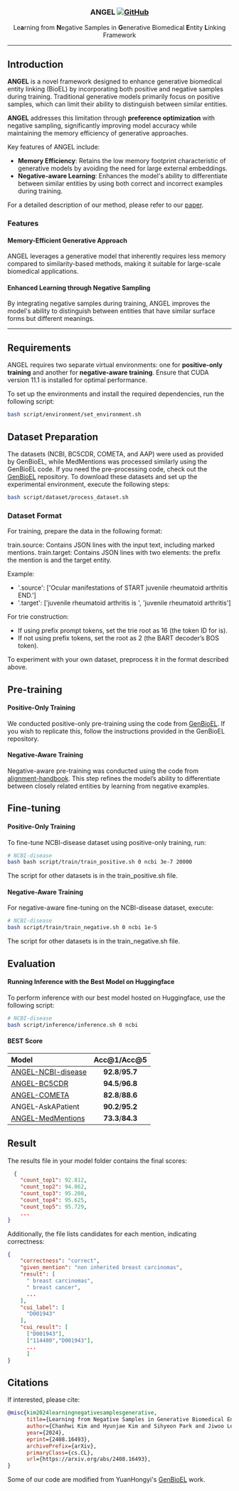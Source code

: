 <h3 align="center">
<p>ANGEL
<a href="https://github.com/dmis-lab/ANGEL/blob/main/LICENSE">
   <img alt="GitHub" src="https://img.shields.io/badge/license-GPLv3-blue">
</a>
</h3>

<div align="center">
    <p>Le<b>a</b>rning from <b>N</b>egative Samples in <b>G</b>enerative Biomedical <b>E</b>ntity <b>L</b>inking Framework</p>
</div>

---

## Introduction
**ANGEL** is a novel framework designed to enhance generative biomedical entity linking (BioEL) by incorporating both positive and negative samples during training. 
Traditional generative models primarily focus on positive samples, which can limit their ability to distinguish between similar entities. 

**ANGEL** addresses this limitation through **preference optimization** with negative sampling, significantly improving model accuracy while maintaining the memory efficiency of generative approaches.

Key features of ANGEL include:
- **Memory Efficiency**: Retains the low memory footprint characteristic of generative models by avoiding the need for large external embeddings.
- **Negative-aware Learning**: Enhances the model's ability to differentiate between similar entities by using both correct and incorrect examples during training.

For a detailed description of our method, please refer to our [paper](https://arxiv.org/abs/2408.16493).

### Features

#### Memory-Efficient Generative Approach
ANGEL leverages a generative model that inherently requires less memory compared to similarity-based methods, making it suitable for large-scale biomedical applications.

#### Enhanced Learning through Negative Sampling
By integrating negative samples during training, ANGEL improves the model's ability to distinguish between entities that have similar surface forms but different meanings.

---

## Requirements
ANGEL requires two separate virtual environments: one for **positive-only training** and another for **negative-aware training**. 
Ensure that CUDA version 11.1 is installed for optimal performance.

To set up the environments and install the required dependencies, run the following script:

```bash
bash script/environment/set_environment.sh
```

## Dataset Preparation
The datasets (NCBI, BC5CDR, COMETA, and AAP) were used as provided by GenBioEL, while MedMentions was processed similarly using the GenBioEL code. 
If you need the pre-processing code, check out the [GenBioEL](https://github.com/Yuanhy1997/GenBioEL) repository. 
To download these datasets and set up the experimental environment, execute the following steps:

```bash
bash script/dataset/process_dataset.sh
```

### Dataset Format
For training, prepare the data in the following format:

train.source: Contains JSON lines with the input text, including marked mentions.
train.target: Contains JSON lines with two elements: the prefix the mention is and the target entity.

Example:

- '.source': ['Ocular manifestations of START juvenile rheumatoid arthritis END.']
- '.target': ['juvenile rheumatoid arthritis is ', 'juvenile rheumatoid arthritis']

For trie construction:

- If using prefix prompt tokens, set the trie root as 16 (the token ID for is).
- If not using prefix tokens, set the root as 2 (the BART decoder’s BOS token).

To experiment with your own dataset, preprocess it in the format described above.

## Pre-training

#### Positive-Only Training

We conducted positive-only pre-training using the code from [GenBioEL](https://github.com/Yuanhy1997/GenBioEL). 
If you wish to replicate this, follow the instructions provided in the GenBioEL repository.

#### Negative-Aware Training

Negative-aware pre-training was conducted using the code from [alignment-handbook](https://github.com/huggingface/alignment-handbook). 
This step refines the model’s ability to differentiate between closely related entities by learning from negative examples.


## Fine-tuning

#### Positive-Only Training

To fine-tune NCBI-disease dataset using positive-only training, run:
```bash
# NCBI-disease
bash bash script/train/train_positive.sh 0 ncbi 3e-7 20000
```
The script for other datasets is in the train_positive.sh file.

#### Negative-Aware Training

For negative-aware fine-tuning on the NCBI-disease dataset, execute:
```bash
# NCBI-disease
bash script/train/train_negative.sh 0 ncbi 1e-5
```
The script for other datasets is in the train_negative.sh file.

## Evaluation

#### Running Inference with the Best Model on Huggingface

To perform inference with our best model hosted on Huggingface, use the following script:
```bash
# NCBI-disease
bash script/inference/inference.sh 0 ncbi
```


#### BEST Score
|              Model                | Acc@1/Acc@5 | 
|:----------------------------------|:--------:|   
| [ANGEL-NCBI-disease](https://huggingface.co/chanwhistle/ANGEL_ncbi) | **92.8**/**95.7** | 
| [ANGEL-BC5CDR](https://huggingface.co/chanwhistle/ANGEL_bc5cdr) | **94.5**/**96.8** |
| [ANGEL-COMETA](https://huggingface.co/chanwhistle/ANGEL_cometa) | **82.8**/**88.6** |
| ANGEL-AskAPatient | **90.2**/**95.2** | 
| [ANGEL-MedMentions](https://huggingface.co/chanwhistle/ANGEL_mm) | **73.3**/**84.3**  | 



## Result

The results file in your model folder contains the final scores:
```json
  {
    "count_top1": 92.812,
    "count_top2": 94.062,
    "count_top3": 95.208,
    "count_top4": 95.625,
    "count_top5": 95.729,
    ...
}
```

Additionally, the file lists candidates for each mention, indicating correctness:
```json
{
    "correctness": "correct",
    "given_mention": "non inherited breast carcinomas",
    "result": [
      " breast carcinomas",
      " breast cancer",
      ...
    ],
    "cui_label": [
      "D001943"
    ],
    "cui_result": [
      ["D001943"],
      ["114480","D001943"],
      ...
      ]
}
```


## Citations

If interested, please cite:
```bibtex
@misc{kim2024learningnegativesamplesgenerative,
      title={Learning from Negative Samples in Generative Biomedical Entity Linking}, 
      author={Chanhwi Kim and Hyunjae Kim and Sihyeon Park and Jiwoo Lee and Mujeen Sung and Jaewoo Kang},
      year={2024},
      eprint={2408.16493},
      archivePrefix={arXiv},
      primaryClass={cs.CL},
      url={https://arxiv.org/abs/2408.16493}, 
}
```
Some of our code are modified from YuanHongyi's [GenBioEL](https://github.com/Yuanhy1997/GenBioEL) work.